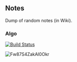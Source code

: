 ## Notes

Dump of random notes (in Wiki).

### Algo
[![Build Status](https://github.com/s50600822/Notes/actions/workflows/interview_prep.yml/badge.svg)](https://github.com/s50600822/Notes/actions)

![Fw87S4ZakAI0Okr](https://github.com/s50600822/Notes/assets/5586453/8b352adc-15c2-4a6e-bb97-3a324807b76b)